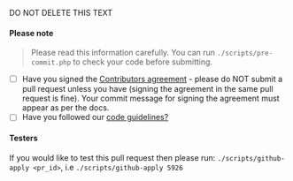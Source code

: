 DO NOT DELETE THIS TEXT

#### Please note

> Please read this information carefully. You can run `./scripts/pre-commit.php` to check your code before submitting.

- [ ] Have you signed the [Contributors agreement](http://docs.librenms.org/General/Contributing/) - please do NOT submit a pull request unless you have (signing the agreement in the same pull request is fine). Your commit message for signing the agreement must appear as per the docs.
- [ ] Have you followed our [code guidelines?](http://docs.librenms.org/Developing/Code-Guidelines/)

#### Testers

If you would like to test this pull request then please run: `./scripts/github-apply <pr_id>`, i.e `./scripts/github-apply 5926`
